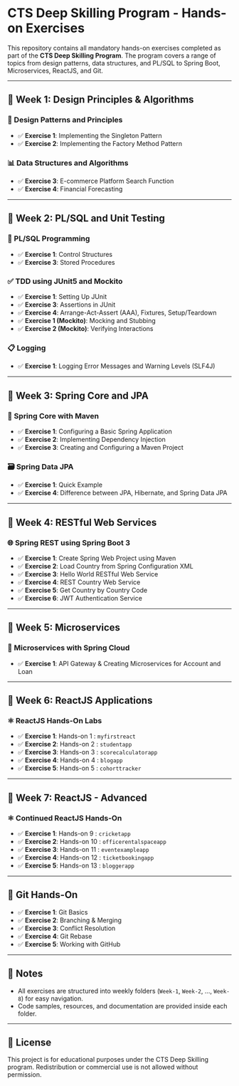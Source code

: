 # CTS Deep Skilling Program - Hands-on Exercises

This repository contains all mandatory hands-on exercises completed as part of the **CTS Deep Skilling Program**. The program covers a range of topics from design patterns, data structures, and PL/SQL to Spring Boot, Microservices, ReactJS, and Git.

---

## 📅 Week 1: Design Principles & Algorithms

### 🔧 Design Patterns and Principles
- ✅ **Exercise 1**: Implementing the Singleton Pattern  
- ✅ **Exercise 2**: Implementing the Factory Method Pattern  

### 📊 Data Structures and Algorithms
- ✅ **Exercise 3**: E-commerce Platform Search Function  
- ✅ **Exercise 4**: Financial Forecasting  

---

## 📅 Week 2: PL/SQL and Unit Testing

### 🧮 PL/SQL Programming
- ✅ **Exercise 1**: Control Structures  
- ✅ **Exercise 3**: Stored Procedures  

### ✅ TDD using JUnit5 and Mockito
- ✅ **Exercise 1**: Setting Up JUnit  
- ✅ **Exercise 3**: Assertions in JUnit  
- ✅ **Exercise 4**: Arrange-Act-Assert (AAA), Fixtures, Setup/Teardown  
- ✅ **Exercise 1 (Mockito)**: Mocking and Stubbing  
- ✅ **Exercise 2 (Mockito)**: Verifying Interactions  

### 📋 Logging
- ✅ **Exercise 1**: Logging Error Messages and Warning Levels (SLF4J)

---

## 📅 Week 3: Spring Core and JPA

### 🌱 Spring Core with Maven
- ✅ **Exercise 1**: Configuring a Basic Spring Application  
- ✅ **Exercise 2**: Implementing Dependency Injection  
- ✅ **Exercise 3**: Creating and Configuring a Maven Project  

### 🗃️ Spring Data JPA
- ✅ **Exercise 1**: Quick Example  
- ✅ **Exercise 4**: Difference between JPA, Hibernate, and Spring Data JPA  

---

## 📅 Week 4: RESTful Web Services

### 🌐 Spring REST using Spring Boot 3
- ✅ **Exercise 1**: Create Spring Web Project using Maven  
- ✅ **Exercise 2**: Load Country from Spring Configuration XML  
- ✅ **Exercise 3**: Hello World RESTful Web Service  
- ✅ **Exercise 4**: REST Country Web Service  
- ✅ **Exercise 5**: Get Country by Country Code  
- ✅ **Exercise 6**: JWT Authentication Service  

---

## 📅 Week 5: Microservices

### 🧩 Microservices with Spring Cloud
- ✅ **Exercise 1**: API Gateway & Creating Microservices for Account and Loan  

---

## 📅 Week 6: ReactJS Applications

### ⚛️ ReactJS Hands-On Labs
- ✅ **Exercise 1**: Hands-on 1 : `myfirstreact`  
- ✅ **Exercise 2**: Hands-on 2 : `studentapp`  
- ✅ **Exercise 3**: Hands-on 3 : `scorecalculatorapp`  
- ✅ **Exercise 4**: Hands-on 4 : `blogapp`  
- ✅ **Exercise 5**: Hands-on 5 : `cohorttracker`  

---

## 📅 Week 7: ReactJS - Advanced

### ⚛️ Continued ReactJS Hands-On
- ✅ **Exercise 1**: Hands-on 9 : `cricketapp`
- ✅ **Exercise 2**: Hands-on 10 : `officerentalspaceapp`
- ✅ **Exercise 3**: Hands-on 11 : `eventexampleapp`
- ✅ **Exercise 4**: Hands-on 12 : `ticketbookingapp`
- ✅ **Exercise 5**: Hands-on 13 : `bloggerapp`

---

## 🔧 Git Hands-On

- ✅ **Exercise 1**: Git Basics  
- ✅ **Exercise 2**: Branching & Merging  
- ✅ **Exercise 3**: Conflict Resolution  
- ✅ **Exercise 4**: Git Rebase  
- ✅ **Exercise 5**: Working with GitHub  

---

## 📝 Notes

- All exercises are structured into weekly folders (`Week-1`, `Week-2`, ..., `Week-8`) for easy navigation.
- Code samples, resources, and documentation are provided inside each folder.

---

## 📣 License

This project is for educational purposes under the CTS Deep Skilling program. Redistribution or commercial use is not allowed without permission.



